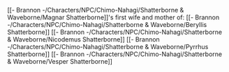 [[- Brannon -/Characters/NPC/Chimo-Nahagi/Shatterborne & Waveborne/Magnar Shatterborne]]'s first wife and mother of:
[[- Brannon -/Characters/NPC/Chimo-Nahagi/Shatterborne & Waveborne/Beryllis Shatterborne]]
[[- Brannon -/Characters/NPC/Chimo-Nahagi/Shatterborne & Waveborne/Nicodemus Shatterborne]]
[[- Brannon -/Characters/NPC/Chimo-Nahagi/Shatterborne & Waveborne/Pyrrhus Shatterborne]]
[[- Brannon -/Characters/NPC/Chimo-Nahagi/Shatterborne & Waveborne/Vesper Shatterborne]]
